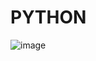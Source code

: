 # PYTHON
![image](https://user-images.githubusercontent.com/80912622/196026303-a96d5df0-0de3-4d03-9b9a-0f8555028aa7.png)
